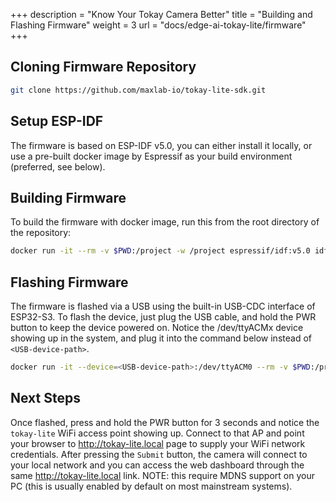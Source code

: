 +++
description = "Know Your Tokay Camera Better"
title = "Building and Flashing Firmware"
weight = 3
url = "docs/edge-ai-tokay-lite/firmware"
+++

## Cloning Firmware Repository

```bash
git clone https://github.com/maxlab-io/tokay-lite-sdk.git
```

## Setup ESP-IDF

The firmware is based on ESP-IDF v5.0, you can either install it locally, or use a pre-built docker image
by Espressif as your build environment (preferred, see below).

## Building Firmware

To build the firmware with docker image, run this from the root directory of the repository:

```bash
docker run -it --rm -v $PWD:/project -w /project espressif/idf:v5.0 idf.py build -C webserver
```

## Flashing Firmware

The firmware is flashed via a USB using the built-in USB-CDC interface of ESP32-S3.
To flash the device, just plug the USB cable, and hold the PWR button to keep the device powered on.
Notice the /dev/ttyACMx device showing up in the system, and plug it into the command below instead of `<USB-device-path>`.

```bash
docker run -it --device=<USB-device-path>:/dev/ttyACM0 --rm -v $PWD:/project -w /project espressif/idf:v5.0 idf.py flash -C webserver
```

## Next Steps

Once flashed, press and hold the PWR button for 3 seconds and notice the `tokay-lite` WiFi access point showing up.
Connect to that AP and point your browser to http://tokay-lite.local page to supply your WiFi network credentials.
After pressing the `Submit` button, the camera will connect to your local network and you can access the web dashboard
through the same http://tokay-lite.local link.
NOTE: this require MDNS support on your PC (this is usually enabled by default on most mainstream systems).
